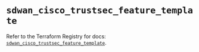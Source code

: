 # `sdwan_cisco_trustsec_feature_template`

Refer to the Terraform Registry for docs: [`sdwan_cisco_trustsec_feature_template`](https://registry.terraform.io/providers/ciscodevnet/sdwan/0.8.0/docs/resources/cisco_trustsec_feature_template).
